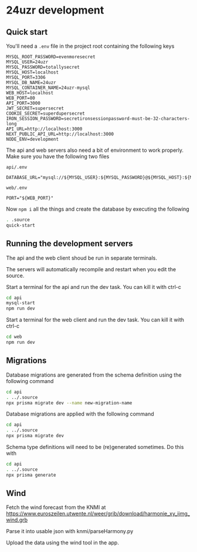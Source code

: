 # 24uzr development

## Quick start

You'll need a `.env` file in the project root containing the following keys

```env
MYSQL_ROOT_PASSWORD=evenmoresecret
MYSQL_USER=24uzr
MYSQL_PASSWORD=totallysecret
MYSQL_HOST=localhost
MYSQL_PORT=3306
MYSQL_DB_NAME=24uzr
MYSQL_CONTAINER_NAME=24uzr-mysql
WEB_HOST=localhost
WEB_PORT=80
API_PORT=3000
JWT_SECRET=supersecret
COOKIE_SECRET=superdupersecret
IRON_SESSION_PASSWORD=secretironsessionpassword-must-be-32-characters-long
API_URL=http://localhost:3000
NEXT_PUBLIC_API_URL=http://localhost:3000
NODE_ENV=development
```

The api and web servers also need a bit of environment to work properly. Make sure you
have the following two files

`api/.env`

```env
DATABASE_URL="mysql://${MYSQL_USER}:${MYSQL_PASSWORD}@${MYSQL_HOST}:${MYSQL_PORT}/${MYSQL_DB_NAME}"
```

`web/.env`

```env
PORT="${WEB_PORT}"
```

Now `npm i` all the things and create the database by executing the following

```bash
. .source
quick-start
```

## Running the development servers

The api and the web client shoud be run in separate terminals.

The servers will automatically recompile and restart when you edit the source.

Start a terminal for the api and run the dev task. You can kill it with ctrl-c

```bash
cd api
mysql-start
npm run dev
```

Start a terminal for the web client and run the dev task. You can kill it with ctrl-c

```bash
cd web
npm run dev
```

## Migrations

Database migrations are generated from the schema definition using the following command

```bash
cd api
. ../.source
npx prisma migrate dev --name new-migration-name
```

Database migrations are applied with the following command

```bash
cd api
. ../.source
npx prisma migrate dev
```

Schema type definitions will need to be (re)generated sometimes. Do this with

```bash
cd api
. ../.source
npx prisma generate
```

## Wind

Fetch the wind forecast from the KNMI at https://www.euroszeilen.utwente.nl/weer/grib/download/harmonie_xy_ijmg_wind.grb

Parse it into usable json with knmi/parseHarmony.py

Upload the data using the wind tool in the app.
